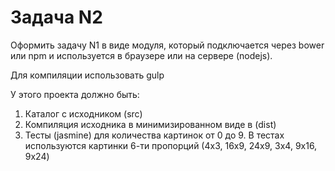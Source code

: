 
# Задача N2

Оформить задачу N1 в виде модуля, который подключается через bower или npm и используется в браузере или на сервере (nodejs).

Для компиляции использовать gulp

У этого проекта должно быть:

1. Каталог с исходником (src)
2. Компиляция исходника в минимизированном виде в (dist)
3. Тесты (jasmine) для количества картинок от 0 до 9. В тестах используются картинки 6-ти пропорций (4x3, 16x9, 24x9, 3x4, 9x16, 9x24)
